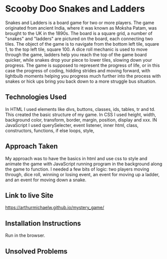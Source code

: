# Scooby Doo Snakes and Ladders #
Snakes and Ladders is a board game for two or more players. 
The game originated from ancient India, where it was known as Moksha Patam, was brought to the UK in the 1890s. 
The board is a square grid, a number of "snakes" and "ladders" are pictured on the board, each connecting two tiles. 
The object of the game is to navigate from the bottom left tile, square 1, to the top left tile, square 100. 
A dice roll mechanic is used to move through the game, ladders help you reach the top of the game board quicker, while snakes drop your piece to lower tiles, slowing down your progress. 
The game is supposed to represent the progress of life, or in this case the progress of coding, hidding strides and moving forward, with lightbulb moments helping you progress much further into the process with snakes or hick ups bring you back down to a more struggle bus situation.

## Technologies Used ##
In HTML I used elements like divs, buttons, classes, ids, tables, tr and td. This created the basic structure of my game. 
In CSS I used height, width, background color, transform, border, margin, position, display and xxx.
IN JavaScript I used querySelecter, event listener, inner html, class, constructors, functions, if else loops, style, 

## Approach Taken ##
My approach was to have the basics in html and use css to style and animate the game with JavaScript running program in the background along the game to function. 
I needed a few bits of logic: two players moving through, dice roll, winning or losing event, an event for moving up a ladder, and an event for moving down a snake. 

## Link to live Site ##
https://arthurmichaelw.github.io/mystery_game/

## Installation Instructions ##
Run in the browser.

## Unsolved Problems ##


